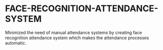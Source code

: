 # FACE-RECOGNITION-ATTENDANCE-SYSTEM
Minimized the need of manual attendance systems by creating face recognition attendance system which  makes the attendance processes automatic.
